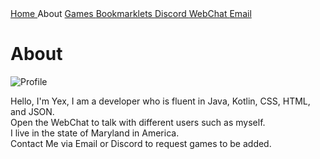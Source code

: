 <!DOCTYPE html>
<html>

<head>
  <meta charset="utf-8">
  <meta name="viewport" content="width=device-width">
  <title>About</title>
  <link rel="icon" type="image/png" href="astolfopng.png" />	
  <link href="new.css" rel="stylesheet" type="text/css" />
  <script src="https://kit.fontawesome.com/8df7d40c3b.js" crossorigin="anonymous"></script>
</head>

<body>
  <nav class="bar">
    <a href="index.html"><i class="fa fa-fw fa-home"></i> Home </a>
    <a class="active"><i class="fa fa-fw fa-info-circle"></i> About </a>
    <a href="games.html"><i class="fa fa-fw fa-gamepad"></i> Games </a>
    <a href="bookmarklets.html"><i class="fa fa-fw fa-bookmark"></i> Bookmarklets </a>
    <a href="https://yex-is-very-cool.herokuapp.com/main/discord.gg/d55JGgdW4P"><i class="fab fa-discord"></i> Discord </a>
    <a href="https://chat.undernet.org/#yexsgames"><i class="fa fa-fw fa-wechat"></i> WebChat </a>
    <a href="mailto:152135@mcpsmd.net"><i class="fa fa-fw fa-envelope"></i> Email </a>
  </nav>
  <h1> About </h1>
  <img src="astolfopng.png" class="profile" alt="Profile" />
  <p> Hello, I'm Yex, I am a developer who is fluent in Java, Kotlin, CSS, HTML, and JSON.
  <br> Open the WebChat to talk with different users such as myself. 
  <br> I live in the state of Maryland in America.
  <br> Contact Me via Email or Discord to request games to be added.</p>
</body>

</html>
